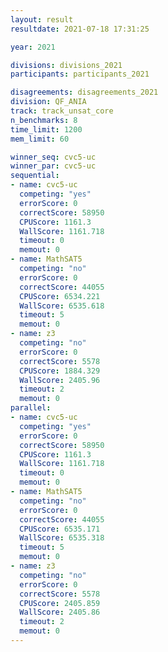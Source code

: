 ```yaml
---
layout: result
resultdate: 2021-07-18 17:31:25

year: 2021

divisions: divisions_2021
participants: participants_2021

disagreements: disagreements_2021
division: QF_ANIA
track: track_unsat_core
n_benchmarks: 8
time_limit: 1200
mem_limit: 60

winner_seq: cvc5-uc
winner_par: cvc5-uc
sequential:
- name: cvc5-uc
  competing: "yes"
  errorScore: 0
  correctScore: 58950
  CPUScore: 1161.3
  WallScore: 1161.718
  timeout: 0
  memout: 0
- name: MathSAT5
  competing: "no"
  errorScore: 0
  correctScore: 44055
  CPUScore: 6534.221
  WallScore: 6535.618
  timeout: 5
  memout: 0
- name: z3
  competing: "no"
  errorScore: 0
  correctScore: 5578
  CPUScore: 1884.329
  WallScore: 2405.96
  timeout: 2
  memout: 0
parallel:
- name: cvc5-uc
  competing: "yes"
  errorScore: 0
  correctScore: 58950
  CPUScore: 1161.3
  WallScore: 1161.718
  timeout: 0
  memout: 0
- name: MathSAT5
  competing: "no"
  errorScore: 0
  correctScore: 44055
  CPUScore: 6535.171
  WallScore: 6535.318
  timeout: 5
  memout: 0
- name: z3
  competing: "no"
  errorScore: 0
  correctScore: 5578
  CPUScore: 2405.859
  WallScore: 2405.86
  timeout: 2
  memout: 0
---
```

